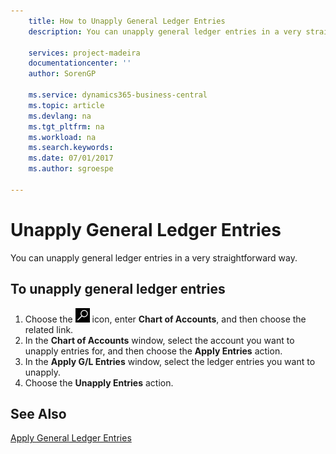 ```yaml
---
    title: How to Unapply General Ledger Entries
    description: You can unapply general ledger entries in a very straightforward way.

    services: project-madeira 
    documentationcenter: ''
    author: SorenGP

    ms.service: dynamics365-business-central
    ms.topic: article
    ms.devlang: na
    ms.tgt_pltfrm: na
    ms.workload: na
    ms.search.keywords:
    ms.date: 07/01/2017
    ms.author: sgroespe

---
```

# Unapply General Ledger Entries
You can unapply general ledger entries in a very straightforward way.  

## To unapply general ledger entries  

1.  Choose the ![Search for Page or Report](../../media/ui-search/search_small.png "Search for Page or Report icon") icon, enter **Chart of Accounts**, and then choose the related link.  
2.  In the **Chart of Accounts** window, select the account you want to unapply entries for, and then choose the **Apply Entries** action.  
3.  In the **Apply G/L Entries** window, select the ledger entries you want to unapply.  
4.  Choose the **Unapply Entries** action.  

## See Also  
[Apply General Ledger Entries](how-to-apply-general-ledger-entries.md)
